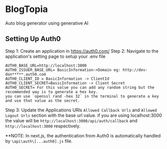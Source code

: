 # BlogTopia
Auto blog generator using generative AI

## Setting Up Auth0

Step 1: Create an application in https://auth0.com/
Step 2: Navigate to the application's setting page to setup your .env file
```
AUTH0_BASE_URL=http://localhost:3000
AUTH0_ISSUER_BASE_URL= BasicInformation->Domain eg: http://dev-don*****.auth0.com
AUTH0_CLIENT_ID = BasicInformation -> ClientId
AUTH0_CLIENT_SECRET=BasicInformation -> Client Secret
AUTH0_SECRET= For this value you can add any random string but the recommended way is to generate a hex key.
you can use `openssl rand -hex 32` in the terminal to generate a key and use that value as the secret.
```
Step 3: Update the Applications URIs `Allowed Callback Urls` and `Allowed Logout Urls` section with the base url value. if you are using localhost:3000 the value will be `http://localhost:3000/api/auth/callback` and `http://localhost:3000` respectively.

**NOTE: In next.js, the authentication from Auth0 is automatically handled by `\api\auth\[...auth0].js` file.
